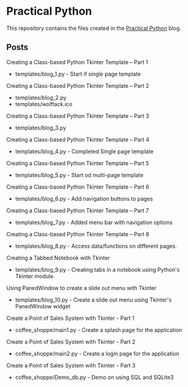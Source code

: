 # Practical Python

This repository contains the files created in the [Practical Python](https://practicalpythonnow.blogspot.com/) blog.

## Posts

Creating a Class-based Python Tkinter Template – Part 1
- templates/blog_1.py  - Start if single page template

Creating a Class-based Python Tkinter Template – Part 2
- templates/blog_2.py
- templates/wolftack.ico

Creating a Class-based Python Tkinter Template – Part 3
- templates/blog_3.py

Creating a Class-based Python Tkinter Template – Part 4
- templates/blog_4.py  - Completed Single page template

Creating a Class-based Python Tkinter Template – Part 5
- templates/blog_5.py  - Start od multi-page template

Creating a Class-based Python Tkinter Template – Part 6
- templates/blog_6.py  - Add navigation buttons to pages

Creating a Class-based Python Tkinter Template – Part 7
- templates/blog_7.py  - Added menu bar with navigation options

Creating a Class-based Python Tkinter Template – Part 8
- templates/blog_8.py  - Access data/functions on different pages.

Creating a Tabbed Notebook with Tkinter
- templates/blog_9.py  - Creating tabs in a notebook using Python's Tkinter module.

Using PanedWindow to create a slide out menu with Tkinter
- templates/blog_10.py  - Create a slide out menu using Tkinter's PanedWindow widget

Create a Point of Sales System with Tkinter - Part 1
- coffee_shoppe/main1.py  - Create a splash page for the application

Create a Point of Sales System with Tkinter - Part 2
- coffee_shoppe/main2.py  - Create a login page for the application

Create a Point of Sales System with Tkinter - Part 3
- coffee_shoppe/Demo_db.py  - Demo on using SQL and SQLite3